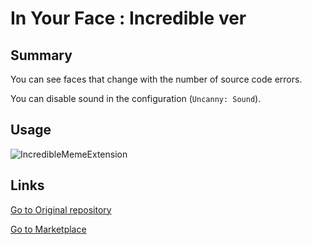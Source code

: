 # In Your Face : Incredible ver

## Summary

You can see faces that change with the number of source code errors.

You can disable sound in the configuration (`Uncanny: Sound`).

## Usage

![IncredibleMemeExtension](https://user-images.githubusercontent.com/19409574/171599694-df893a24-809c-46f1-a5db-c40531b5d30b.gif)

## Links

[Go to Original repository](https://github.com/virejdasani/InYourFace)

[Go to Marketplace](https://marketplace.visualstudio.com/items?itemName=TTOOWA.in-your-face-incredible)
